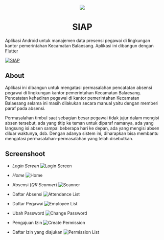 <p align="center">
    <img src="https://i.ibb.co/jGgBj1n/icon.png"/>
</p>

<h1 align="center">SIAP</h1>

Aplikasi Android untuk manajemen data presensi pegawai di lingkungan kantor pemerintahan Kecamatan Balaesang. Aplikasi ini dibangun dengan [Flutter](https://flutter.dev)

[![SIAP](https://i.ibb.co/5c35JYp/banner.png)](https://play.google.com/store/apps/details?id=com.banuacoders.siap)

## About

Aplikasi ini dibangun untuk mengatasi permasalahan pencatatan absensi pegawai di lingkungan kantor pemerintahan Kecamatan Balaesang. Pencatatan kehadiran pegawai di kantor pemerintahan Kecamatan Balaesang selama ini masih dilakukan secara manual yaitu dengan memberi paraf pada absensi.

Permasalahan timbul saat sebagian besar pegawai tidak jujur dalam mengisi absen tersebut, ada yang titip ke teman untuk diparaf namanya, ada yang langsung isi absen sampai beberapa hari ke depan, ada yang mengisi absen diluar waktunya, dsb. Dengan adanya sistem ini, diharapkan bisa membantu mengatasi permasalahan-permasalahan yang telah disebutkan.

## Screenshoot

- *Login Screen*
  ![Login Screen](https://i.ibb.co/fxCP1FX/login.png)

- *Home*
![Home](https://i.ibb.co/WcPfmKm/home.png)

- Absensi (*QR Scanner*)
  ![Scanner](https://i.ibb.co/5kXRkRM/presensi.png)

- Daftar Absensi
  ![Attendance List](https://i.ibb.co/fCPk4Pn/absent-list.png)

- Daftar Pegawai
  ![Employee List](https://i.ibb.co/0939TPX/employee-list.png)

- Ubah Password
  ![Change Password](https://i.ibb.co/FKk6Vzv/change-pass.png)

- Pengajuan Izin
![Create Permission](https://i.ibb.co/GM2rQjH/create-permission.png)

- Daftar Izin yang diajukan
  ![Permission List](https://i.ibb.co/FmgzWKF/permission-list.png)
